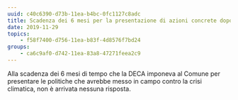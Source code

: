 ```yaml
---
uuid: c40c6390-d73b-11ea-b4bc-0fc1127c8adc
title: Scadenza dei 6 mesi per la presentazione di azioni concrete dopo la DECA
date: 2019-11-29
topics:
    - f58f7400-d756-11ea-b83f-4d8576f7bd24
groups:
    - ca6c9af0-d742-11ea-83a8-47271feea2c9
---
```


Alla scadenza dei 6 mesi di tempo che la DECA imponeva al Comune per presentare le politiche che avrebbe messo in campo contro la crisi climatica, non è arrivata nessuna risposta.
